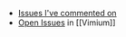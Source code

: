 - [Issues I've commented on](https://github.com/search?q=is%3Aissue+commenter%3Aastr0n0mer&type=issues&s=updated&o=desc)
- [Open Issues](https://github.com/search?q=user%3Aphilc+repo%3Avimium+-involves%3Aphilc+++-involves%3Agdh1995&type=issues&s=updated&o=desc&state=open) in [[Vimium]]